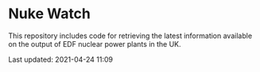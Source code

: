 # Nuke Watch

This repository includes code for retrieving the latest information available on the output of EDF nuclear power plants in the UK.

Last updated: 2021-04-24 11:09